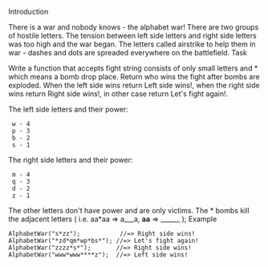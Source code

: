 Introduction

There is a war and nobody knows - the alphabet war!
There are two groups of hostile letters. The tension between left side letters and right side letters was too high and the war began. The letters called airstrike to help them in war - dashes and dots are spreaded everywhere on the battlefield.
Task

Write a function that accepts fight string consists of only small letters and * which means a bomb drop place. Return who wins the fight after bombs are exploded. When the left side wins return Left side wins!, when the right side wins return Right side wins!, in other case return Let's fight again!.

The left side letters and their power:

```
 w - 4
 p - 3 
 b - 2
 s - 1
```


The right side letters and their power:

```
 m - 4
 q - 3 
 d - 2
 z - 1
```

The other letters don't have power and are only victims.
The * bombs kill the adjacent letters ( i.e. aa*aa => a___a, **aa** => ______ );
Example


```
AlphabetWar("s*zz");           //=> Right side wins!
AlphabetWar("*zd*qm*wp*bs*"); //=> Let's fight again!
AlphabetWar("zzzz*s*");       //=> Right side wins!
AlphabetWar("www*www****z");  //=> Left side wins!
```